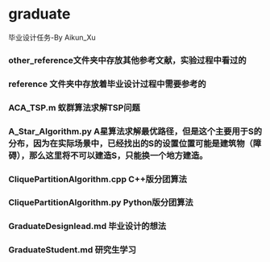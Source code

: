 ﻿# graduate
毕业设计任务-By Aikun_Xu
### other_reference文件夹中存放其他参考文献，实验过程中看过的
### reference 文件夹中存放着毕业设计过程中需要参考的
### ACA_TSP.m 蚁群算法求解TSP问题
### A_Star_Algorithm.py A星算法求解最优路径，但是这个主要用于S的分布，因为在实际场景中，已经找出的S的设置位置可能是建筑物（障碍），那么这里将不可以建造S，只能换一个地方建造。
### CliquePartitionAlgorithm.cpp C++版分团算法
### CliquePartitionAlgorithm.py  Python版分团算法
### GraduateDesignIead.md  毕业设计的想法
### GraduateStudent.md  研究生学习
